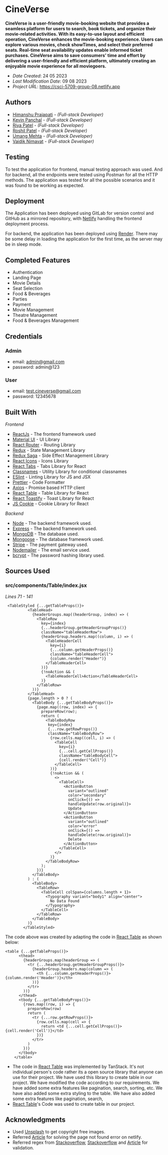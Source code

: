 # CineVerse

**CineVerse is a user-friendly movie-booking website that provides a seamless platform for users to search,
book tickets, and organize their movie-related activities. With its easy-to-use layout and efficient operation,
CineVerse enhances the movie-booking experience. Users can explore various movies, check showTimes, and select
their preferred seats. Real-time seat availability updates enable informed ticket purchases. CineVerse aims to save
consumers' time and effort by delivering a user-friendly and efficient platform, ultimately creating an enjoyable movie
experience for all moviegoers.**

- _Date Created_: 24 05 2023
- _Last Modification Date_: 09 08 2023
- _Project URL_: <https://csci-5709-group-08.netlify.app>

## Authors

- [Himanshu Prajapati](himanshu@dal.ca) - _(Full-stack Developer)_
- [Kevin Panchal](panchal@dal.ca) - _(Full-stack Developer)_
- [Riya Patel](riya.patel@dal.ca) - _(Full-stack Developer)_
- [Roshil Patel](rs622844@dal.ca) - _(Full-stack Developer)_
- [Umang Mehta](umang@dal.ca) - _(Full-stack Developer)_
- [Vaidik Nimavat](vd386827@dal.ca) - _(Full-stack Developer)_

## Testing

To test the application for frontend, manual testing approach was used.
And for backend, all the endpoints were tested using Postman for all the HTTP methods. The application was tested for all the possible scenarios and it was found to be working as expected.

## Deployment

The Application has been deployed using GitLab for version control and GitHub as a mirrored repository, with [Netlify](https://www.netlify.com/) handling the frontend deployment process.

For backend, the application has been deployed using [Render](https://render.com). There may be some delay in loading the application for the first time, as the server may be in sleep mode.

## Completed Features

- Authentication
- Landing Page
- Movie Details
- Seat Selection
- Food & Beverages
- Parties
- Payment
- Movie Management
- Theatre Management
- Food & Beverages Management

## Credentials

### Admin

- email: admin@gmail.com
- password: admin@123

### User

- email: test.cineverse@gmail.com
- password: 12345678

## Built With

_Frontend_

- [ReactJs](https://react.dev) - The frontend framework used
- [Material UI](https://material-ui.com) - UI Library
- [React Router](https://reactrouter.com) - Routing Library
- [Redux](https://redux.js.org) - State Management Library
- [Redux Saga](https://redux-saga.js.org) - Side Effect Management Library
- [React Icons](https://react-icons.github.io/react-icons/) - Icons Library
- [React Tabs](https://reactcommunity.org/react-tabs/) - Tabs Library for React
- [Classnames](https://www.npmjs.com/package/classnames) - Utility Library for conditional classnames
- [ESlint](https://eslint.org) - Linting Library for JS and JSX
- [Prettier](https://prettier.io) - Code Formatter
- [Axios](https://www.npmjs.com/package/axios) - Promise based HTTP client
- [React Table](https://www.npmjs.com/package/react-table) - Table Library for React
- [React Toastify](https://www.npmjs.com/package/react-toastify) - Toast Library for React
- [JS Cookie](https://www.npmjs.com/package/js-cookie) - Cookie Library for React

_Backend_

- [Node](https://nodejs.org/en/docs) - The backend framework used.
- [Express](https://expressjs.com) - The backend framework used.
- [MongoDB](https://www.mongodb.com/docs) - The database used.
- [Mongoose](https://mongoosejs.com/docs/guide.html) - The database framework used.
- [Stripe](https://stripe.com/docs/api) - The payment gateway used.
- [Nodemailer](https://nodemailer.com/about/) - The email service used.
- [bcrypt](https://www.npmjs.com/package/bcrypt) - The password hashing library used.

## Sources Used

### src/components/Table/index.jsx

_Lines 71 - 141_

```
 <TableStyled {...getTableProps()}>
          <TableHead>
            {headerGroups.map((headerGroup, index) => (
              <TableRow
                key={index}
                {...headerGroup.getHeaderGroupProps()}
                className="tableHeaderRow">
                {headerGroup.headers.map((column, i) => (
                  <TableHeaderCell
                    key={i}
                    {...column.getHeaderProps()}
                    className="tableHeaderCell">
                    {column.render("Header")}
                  </TableHeaderCell>
                ))}
                {!noAction && (
                  <TableHeaderCell>Action</TableHeaderCell>
                )}
              </TableRow>
            ))}
          </TableHead>
          {page.length > 0 ? (
            <TableBody {...getTableBodyProps()}>
              {page.map((row, index) => {
                prepareRow(row);
                return (
                  <TableBodyRow
                   key={index}
                   {...row.getRowProps()}
                   className="tableBodyRow">
                    {row.cells.map((cell, i) => (
                      <TableCell
                        key={i}
                        {...cell.getCellProps()}
                        className="tableBodyCell">
                        {cell.render("Cell")}
                      </TableCell>
                    ))}
                    {!noAction && (
                      <>
                        <TableCell>
                          <ActionButton
                            variant="outlined"
                            color="secondary"
                            onClick={() =>
                            handleUpdate(row.original)}>
                            Update
                          </ActionButton>
                          <ActionButton
                            variant="outlined"
                            color="error"
                            onClick={() =>
                            handleDelete(row.original)}>
                            Delete
                          </ActionButton>
                        </TableCell>
                      </>
                    )}
                  </TableBodyRow>
                );
              })}
            </TableBody>
          ) : (
            <TableBody>
              <TableRow>
                <TableCell colSpan={columns.length + 1}>
                  <Typography variant="body1" align="center">
                    No Data Found
                  </Typography>
                </TableCell>
              </TableRow>
            </TableBody>
          )}
        </TableStyled>
```

The code above was created by adapting the code in [React Table](https://www.npmjs.com/package/react-table) as shown below:

```
<table {...getTableProps()}>
      <thead>
        {headerGroups.map(headerGroup => (
          <tr {...headerGroup.getHeaderGroupProps()}>
            {headerGroup.headers.map(column => (
              <th {...column.getHeaderProps()}>{column.render('Header')}</th>
            ))}
          </tr>
        ))}
      </thead>
      <tbody {...getTableBodyProps()}>
        {rows.map((row, i) => {
          prepareRow(row)
          return (
            <tr {...row.getRowProps()}>
              {row.cells.map(cell => {
                return <td {...cell.getCellProps()}>{cell.render('Cell')}</td>
              })}
            </tr>
          )
        })}
      </tbody>
    </table>
```

- The code in [React Table](https://github.com/TanStack/table/blob/v7/examples/basic/src/App.js) was implemented by TanStack. It's not individual person's code rather its a open source library that anyone can use for their project. We have used this library to create table in our project. We have modified the code according to our requirements. We have added some extra features like pagination, search, sorting, etc. We have also added some extra styling to the table. We have also added some extra features like pagination, search,
- [React Table](https://github.com/TanStack/table/blob/v7/examples/basic/src/App.js)'s Code was used to create table in our project.

## Acknowledgments

- Used [Unsplash](https://unsplash.com) to get copyright free images.
- Referred [Article](https://dev.to/rajeshroyal/page-not-found-error-on-netlify-reactjs-react-router-solved-43oa) for solving the page not found error on netlify.
- Referred regex from [Stackoverflow](https://stackoverflow.com/questions/3617797/regex-to-match-only-letters), [Stackoverflow](https://stackoverflow.com/questions/12090077/javascript-regular-expression-password-validation-having-special-characters) and [Article](https://www.simplilearn.com/tutorials/javascript-tutorial/email-validation-in-javascript) for validation.
